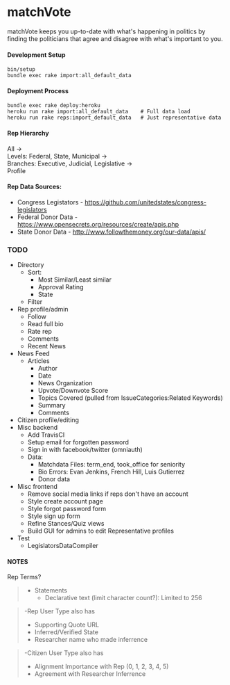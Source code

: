 # matchVote

matchVote keeps you up-to-date with what's happening in politics by finding 
the politicians that agree and disagree with what's important to you.

#### Development Setup  
    bin/setup
    bundle exec rake import:all_default_data

#### Deployment Process
    bundle exec rake deploy:heroku
    heroku run rake import:all_default_data    # Full data load
    heroku run rake reps:import_default_data   # Just representative data

#### Rep Hierarchy
All ->  
Levels: Federal, State, Municipal ->  
Branches: Executive, Judicial, Legislative ->  
Profile

#### Rep Data Sources:  
  * Congress Legistators - https://github.com/unitedstates/congress-legislators
  * Federal Donor Data - https://www.opensecrets.org/resources/create/apis.php
  * State Donor Data - http://www.followthemoney.org/our-data/apis/

### TODO
* Directory
    * Sort: 
        * Most Similar/Least similar
        * Approval Rating
        * State
    * Filter
* Rep profile/admin
    * Follow
    * Read full bio
    * Rate rep
    * Comments
    * Recent News
* News Feed
  * Articles
    * Author
    * Date
    * News Organization
    * Upvote/Downvote Score
    * Topics Covered (pulled from IssueCategories:Related Keywords)
    * Summary
    * Comments
* Citizen profile/editing
* Misc backend
    * Add TravisCI
    * Setup email for forgotten password
    * Sign in with facebook/twitter (omniauth)
    * Data:
        * Matchdata Files: term_end, took_office for seniority
        * Bio Errors: Evan Jenkins, French Hill, Luis Gutierrez
        * Donor data
* Misc frontend
    * Remove social media links if reps don't have an account
    * Style create account page
    * Style forgot password form
    * Style sign up form
    * Refine Stances/Quiz views
    * Build GUI for admins to edit Representative profiles
* Test
    * LegislatorsDataCompiler

#### NOTES
Rep Terms?  

> * Statements
>   * Declarative text (limit character count?): Limited to 256
  
>   -Rep User Type also has
>   * Supporting Quote URL
>   * Inferred/Verified State
>   * Researcher name who made inferrence
  
>   -Citizen User Type also has
>   * Alignment Importance with Rep (0, 1, 2, 3, 4, 5)
>   * Agreement with Researcher Inferrence

